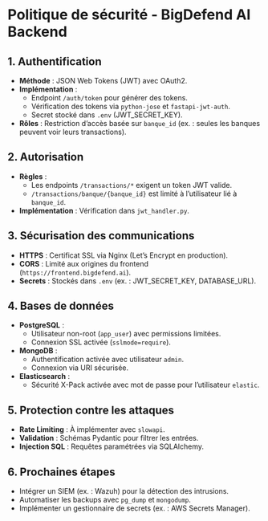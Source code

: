 # Politique de sécurité - BigDefend AI Backend

## 1. Authentification
- **Méthode** : JSON Web Tokens (JWT) avec OAuth2.
- **Implémentation** : 
  - Endpoint `/auth/token` pour générer des tokens.
  - Vérification des tokens via `python-jose` et `fastapi-jwt-auth`.
  - Secret stocké dans `.env` (JWT_SECRET_KEY).
- **Rôles** : Restriction d’accès basée sur `banque_id` (ex. : seules les banques peuvent voir leurs transactions).

## 2. Autorisation
- **Règles** :
  - Les endpoints `/transactions/*` exigent un token JWT valide.
  - `/transactions/banque/{banque_id}` est limité à l’utilisateur lié à `banque_id`.
- **Implémentation** : Vérification dans `jwt_handler.py`.

## 3. Sécurisation des communications
- **HTTPS** : Certificat SSL via Nginx (Let’s Encrypt en production).
- **CORS** : Limité aux origines du frontend (`https://frontend.bigdefend.ai`).
- **Secrets** : Stockés dans `.env` (ex. : JWT_SECRET_KEY, DATABASE_URL).

## 4. Bases de données
- **PostgreSQL** :
  - Utilisateur non-root (`app_user`) avec permissions limitées.
  - Connexion SSL activée (`sslmode=require`).
- **MongoDB** :
  - Authentification activée avec utilisateur `admin`.
  - Connexion via URI sécurisée.
- **Elasticsearch** :
  - Sécurité X-Pack activée avec mot de passe pour l’utilisateur `elastic`.

## 5. Protection contre les attaques
- **Rate Limiting** : À implémenter avec `slowapi`.
- **Validation** : Schémas Pydantic pour filtrer les entrées.
- **Injection SQL** : Requêtes paramétrées via SQLAlchemy.

## 6. Prochaines étapes
- Intégrer un SIEM (ex. : Wazuh) pour la détection des intrusions.
- Automatiser les backups avec `pg_dump` et `mongodump`.
- Implémenter un gestionnaire de secrets (ex. : AWS Secrets Manager).